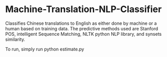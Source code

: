 # Machine-Translation-NLP-Classifier
Classifies Chinese translations to English as either done by machine or a human based on training data. The predictive methods used are Stanford POS, intelligent Sequence Matching, NLTK python NLP library, and synsets similarity.

To run, simply run python estimate.py
